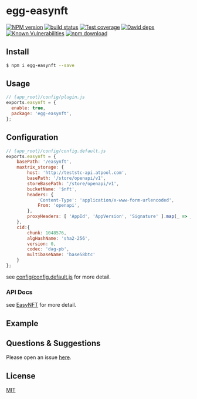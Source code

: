 # egg-easynft

[![NPM version][npm-image]][npm-url]
[![build status][travis-image]][travis-url]
[![Test coverage][codecov-image]][codecov-url]
[![David deps][david-image]][david-url]
[![Known Vulnerabilities][snyk-image]][snyk-url]
[![npm download][download-image]][download-url]

[npm-image]: https://img.shields.io/npm/v/egg-easynft.svg?style=flat-square
[npm-url]: https://npmjs.org/package/egg-easynft
[travis-image]: https://img.shields.io/travis/eggjs/egg-easynft.svg?style=flat-square
[travis-url]: https://travis-ci.org/eggjs/egg-easynft
[codecov-image]: https://img.shields.io/codecov/c/github/eggjs/egg-easynft.svg?style=flat-square
[codecov-url]: https://codecov.io/github/eggjs/egg-easynft?branch=master
[david-image]: https://img.shields.io/david/eggjs/egg-easynft.svg?style=flat-square
[david-url]: https://david-dm.org/eggjs/egg-easynft
[snyk-image]: https://snyk.io/test/npm/egg-easynft/badge.svg?style=flat-square
[snyk-url]: https://snyk.io/test/npm/egg-easynft
[download-image]: https://img.shields.io/npm/dm/egg-easynft.svg?style=flat-square
[download-url]: https://npmjs.org/package/egg-easynft

<!--
Description here.
-->

## Install

```bash
$ npm i egg-easynft --save
```

## Usage

```js
// {app_root}/config/plugin.js
exports.easynft = {
  enable: true,
  package: 'egg-easynft',
};
```

## Configuration

```js
// {app_root}/config/config.default.js
exports.easynft = {
    basePath: '/easynft',
    maxtrix_storage: {
        host: 'http://teststc-api.atpool.com',
        basePath: '/store/openapi/v1',
        storeBasePath: '/store/openapi/v1',
        bucketName: '$nft',
        headers: {
            'Content-Type': 'application/x-www-form-urlencoded',
            From: 'openapi',
        },
        proxyHeaders: [ 'AppId', 'AppVersion', 'Signature' ].map(_ => _.toLowerCase()),
    },
    cid:{
        chunk: 1048576,
        algHashName: 'sha2-256',
        version: 0,
        codec: 'dag-pb',
        multibaseName: 'base58btc'
    }
};
```

see [config/config.default.js](config/config.default.js) for more detail.

### API Docs ###

see [EasyNFT](API.md) for more detail.

## Example

<!-- example here -->

## Questions & Suggestions

Please open an issue [here](https://github.com/eggjs/egg/issues).

## License

[MIT](LICENSE)
